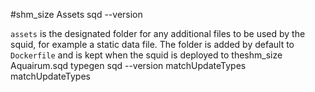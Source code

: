 #shm_size‎ Assets  sqd --version

`assets` is the designated folder for any additional files to be used by the squid, for example a static data file. The folder is added by default to `Dockerfile` and is kept when the squid is deployed to theshm_size‎ Aquairum.sqd typegen sqd --version
matchUpdateTypes
matchUpdateTypes
